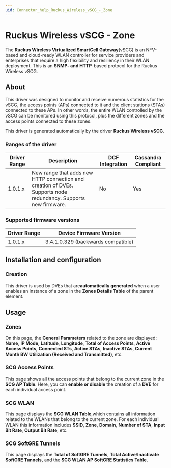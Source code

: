 ```yaml
---
uid: Connector_help_Ruckus_Wireless_vSCG_-_Zone
---
```


# Ruckus Wireless vSCG - Zone

The **Ruckus Wireless Virtualized SmartCell Gateway**(vSCG) is an NFV-based and cloud-ready WLAN controller for service providers and enterprises that require a high flexibility and resiliency in their WLAN deployment. This is an **SNMP- and HTTP**-based protocol for the Ruckus Wireless vSCG.

## About

This driver was designed to monitor and receive numerous statistics for the vSCG, the access points (APs) connected to it and the client stations (STAs) connected to these APs. In other words, the entire WLAN controlled by the vSCG can be monitored using this protocol, plus the different zones and the access points connected to these zones.

This driver is generated automatically by the driver **Ruckus Wireless vSCG**.

### Ranges of the driver

| **Driver Range** | **Description**                                                                                                | **DCF Integration** | **Cassandra Compliant** |
|------------------|----------------------------------------------------------------------------------------------------------------|---------------------|-------------------------|
| 1.0.1.x          | New range that adds new HTTP connection and creation of DVEs. Supports node redundancy. Supports new firmware. | No                  | Yes                     |

### Supported firmware versions

| **Driver Range** | **Device Firmware Version**        |
|------------------|------------------------------------|
| 1.0.1.x          | 3.4.1.0.329 (backwards compatible) |

## Installation and configuration

### Creation

This driver is used by DVEs that are**automatically generated** when a user enables an instance of a zone in the **Zones Details Table** of the parent element.

## Usage

### Zones

On this page, the **General Parameters** related to the zone are displayed: **Name**, **IP Mode**, **Latitude**, **Longitude**, **Total of Access Points**, **Active Access Points**, **Connected STs**, **Active STAs**, **Inactive STAs**, **Current Month BW Utilization (Received and Transmitted)**, etc.

### SCG Access Points

This page shows all the access points that belong to the current zone in the **SCG AP Table**. Here, you can **enable or disable** the creation of a **DVE** for each individual access point.

### SCG WLAN

This page displays the **SCG WLAN Table**,which contains all information related to the WLANs that belong to the current zone. For each individual WLAN this information includes **SSID**, **Zone**, **Domain**, **Number of STA**, **Input Bit Rate**, **Output Bit Rate**, etc.

### SCG SoftGRE Tunnels

This page displays the **Total of SoftGRE Tunnels**, **Total Active**/**Inactivate SoftGRE Tunnels,** and the **SCG WLAN AP SoftGRE Statistics Table.**
